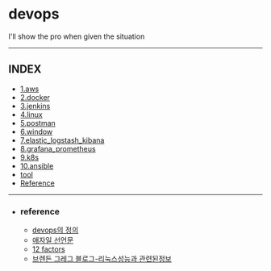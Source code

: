 # devops

I'll show the pro when given the situation

---

## INDEX
- [1.aws](https://github.com/jogilsang/devops/tree/master/1.aws)
- [2.docker](https://github.com/jogilsang/devops/tree/master/2.docker)
- [3.jenkins](https://github.com/jogilsang/devops/tree/master/3.jenkins)
- [4.linux](https://github.com/jogilsang/devops/tree/master/4.linux)
- [5.postman](https://github.com/jogilsang/devops/tree/master/5.postman)
- [6.window](https://github.com/jogilsang/devops/tree/master/6.window)
- [7.elastic_logstash_kibana](https://github.com/jogilsang/devops/tree/master/7.elastic_logstash_kibana)
- [8.grafana_prometheus](https://github.com/jogilsang/devops/tree/master/8.grafana_prometheus)
- [9.k8s](https://github.com/jogilsang/devops/tree/master/9.k8s)
- [10.ansible](https://github.com/jogilsang/devops/tree/master/9.k8s)
- [tool](https://github.com/jogilsang/devops/tree/master/tool)
- [Reference](#reference)

---

- ### reference
  - [devops의 정의](https://www.atlassian.com/devops)
  - [애자일 선언문](https://ko.wikipedia.org/wiki/%EC%95%A0%EC%9E%90%EC%9D%BC_%EC%86%8C%ED%94%84%ED%8A%B8%EC%9B%A8%EC%96%B4_%EA%B0%9C%EB%B0%9C#%EC%95%A0%EC%9E%90%EC%9D%BC_%EC%84%A0%EC%96%B8%EB%AC%B8)
  - [12 factors](https://12factor.net/ko/)
  - [브렌든 그레그 블로그-리눅스성능과 관련된정보](https://www.brendangregg.com/linuxperf.html)

